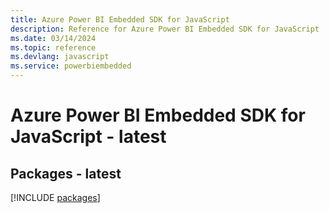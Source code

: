 ```yaml
---
title: Azure Power BI Embedded SDK for JavaScript
description: Reference for Azure Power BI Embedded SDK for JavaScript
ms.date: 03/14/2024
ms.topic: reference
ms.devlang: javascript
ms.service: powerbiembedded
---
```

# Azure Power BI Embedded SDK for JavaScript - latest
## Packages - latest
[!INCLUDE [packages](power-bi-embedded-index.md)]